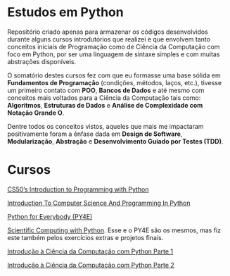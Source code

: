 # Estudos em Python

Repositório criado apenas para armazenar os códigos desenvolvidos durante alguns cursos introdutórios que realizei e que envolvem tanto conceitos iniciais de Programação como de Ciência da Computação com foco em Python, por ser uma linguagem de sintaxe simples e com muitas abstrações disponíveis.

O somatório destes cursos fez com que eu formasse uma base sólida em **Fundamentos de Programação** (condições, métodos, laços, etc.), tivesse um primeiro contato com **POO**, **Bancos de Dados** e até mesmo com conceitos mais voltados para a Ciência da Computação tais como: **Algoritmos**, **Estruturas de Dados** e **Análise de Complexidade com Notação Grande O**.

Dentre todos os conceitos vistos, aqueles que mais me impactaram positivamente foram a ênfase dada em **Design de Software**, **Modularização**, **Abstração** e **Desenvolvimento Guiado por Testes (TDD)**.

# Cursos

[CS50’s Introduction to Programming with Python](https://cs50.harvard.edu/python/2022/)

[Introduction To Computer Science And Programming In Python](https://ocw.mit.edu/courses/6-0001-introduction-to-computer-science-and-programming-in-python-fall-2016/)

[Python for Everybody (PY4E)](https://www.py4e.com/)

[Scientific Computing with Python](https://www.freecodecamp.org/learn/scientific-computing-with-python/). Esse e o PY4E são os mesmos, mas fiz este também pelos exercícios extras e projetos finais.

[Introdução à Ciência da Computação com Python Parte 1](https://www.coursera.org/learn/ciencia-computacao-python-conceitos)

[Introdução à Ciência da Computação com Python Parte 2](https://www.coursera.org/learn/ciencia-computacao-python-conceitos-2)
